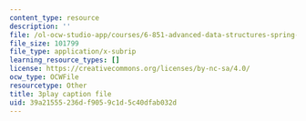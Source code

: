 ```yaml
---
content_type: resource
description: ''
file: /ol-ocw-studio-app/courses/6-851-advanced-data-structures-spring-2012/39a21555236df9059c1d5c40dfab032d_3Y2weLDiUWw.srt
file_size: 101799
file_type: application/x-subrip
learning_resource_types: []
license: https://creativecommons.org/licenses/by-nc-sa/4.0/
ocw_type: OCWFile
resourcetype: Other
title: 3play caption file
uid: 39a21555-236d-f905-9c1d-5c40dfab032d
---
```

